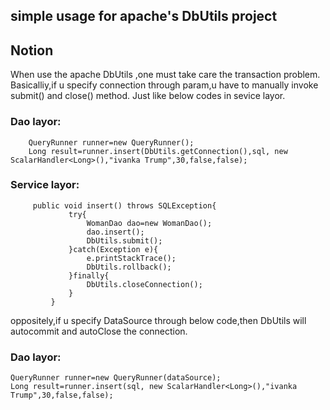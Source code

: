 ## simple usage for apache's DbUtils project

## Notion

When use the apache DbUtils ,one must take care the transaction problem.
Basicalliy,if u specify connection through param,u have to manually invoke submit() and close() method.
Just like below codes in sevice layor.
### Dao layor:
		QueryRunner runner=new QueryRunner();
		Long result=runner.insert(DbUtils.getConnection(),sql, new ScalarHandler<Long>(),"ivanka Trump",30,false,false);
	
	
### Service layor:
		 public void insert() throws SQLException{
				 try{
					 WomanDao dao=new WomanDao();
					 dao.insert();
					 DbUtils.submit();
				 }catch(Exception e){
					 e.printStackTrace();
					 DbUtils.rollback();
				 }finally{
					 DbUtils.closeConnection();
				 }
			 }

oppositely,if u specify DataSource through below code,then DbUtils will autocommit and autoClose the connection.
### Dao layor:
	QueryRunner runner=new QueryRunner(dataSource);
	Long result=runner.insert(sql, new ScalarHandler<Long>(),"ivanka Trump",30,false,false);


